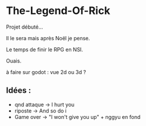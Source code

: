 # The-Legend-Of-Rick

Projet débuté...

Il le sera mais après Noël je pense.

Le temps de finir le RPG en NSI.

Ouais.

à faire sur godot :
vue 2d ou 3d ?

## Idées :
- qnd attaque -> I hurt you
- riposte -> And so do i
- Game over -> "I won't give you up" + nggyu en fond
